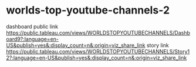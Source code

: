 # worlds-top-youtube-channels-2

dashboard public link https://public.tableau.com/views/WORLDSTOPYOUTUBECHANNELS/Dashboard9?:language=en-US&publish=yes&:display_count=n&:origin=viz_share_link
story link https://public.tableau.com/views/WORLDSTOPYOUTUBECHANNELS/Story12?:language=en-US&publish=yes&:display_count=n&:origin=viz_share_link
